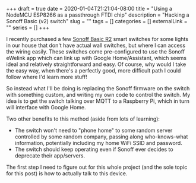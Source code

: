+++ 
draft = true
date = 2020-01-04T21:21:04-08:00
title = "Using a NodeMCU ESP8266 as a passthrough FTDI chip"
description = "Hacking a Sonoff Basic (v2) switch"
slug = "" 
tags = []
categories = []
externalLink = ""
series = []
+++

I recently purchased a few [Sonoff Basic R2](https://amzn.to/2MU73tm) smart switches for some lights in our house that don't have actual wall switches, but where I can access the wiring easily. These switches come pre-configured to use the Sonoff eWelink app which can link up with Google Home/Assistant, which seems ideal and relatively straightforward and easy. Of course, why would I take the easy way, when there's a perfectly good, more difficult path I could follow where I'd learn more stuff!

So instead what I'll be doing is replacing the Sonoff firmware on the switch with something custom, and writing my own code to control the switch. My idea is to get the switch talking over MQTT to a Raspberry Pi, which in turn will interface with Google Home.

Two other benefits to this method (aside from lots of learning):
- The switch won't need to "phone home" to some random server controlled by some random company, passing along who-knows-what information, potentially including my home WiFi SSID and password.
- The switch should keep operating even if Sonoff ever decides to deprecate their app/servers.

The first step I need to figure out for this whole project (and the sole topic for this post) is how to actually talk to this device.